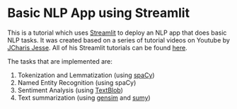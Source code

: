 # Basic NLP App using Streamlit

This is a tutorial which uses [Streamlit](https://docs.streamlit.io/) to deploy an NLP app that does basic NLP tasks. It was created based on a series of tutorial videos on Youtube by [JCharis Jesse](https://github.com/Jcharis/). All of his Streamlit tutorials can be found [here](https://www.youtube.com/playlist?list=PLJ39kWiJXSixyRMcn3lrbv8xI8ZZoYNZU). 

The tasks that are implemented are:
1. Tokenization and Lemmatization (using [spaCy](https://spacy.io/usage))
2. Named Entity Recognition (using spaCy)
3. Sentiment Analysis (using [TextBlob](https://textblob.readthedocs.io/en/dev/))
4. Text summarization (using [gensim](https://radimrehurek.com/gensim/auto_examples/index.html) and  [sumy](https://github.com/miso-belica/sumy))


